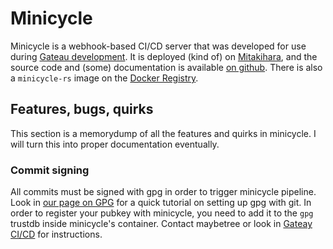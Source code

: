 # Minicycle

Minicycle is a webhook-based CI/CD server that was
developed for use during [Gateau development](gateau-cicd.md).
It is deployed (kind of) on [Mitakihara](mitakihara.md),
and the source code and (some) documentation is available
[on github](https://github.com/stratal-systems/minicycle-rs).
There is also a `minicycle-rs` image on the [Docker Registry](registry.md).

## Features, bugs, quirks

This section is a memorydump of all the features and quirks
in minicycle.
I will turn this into proper documentation eventually.

### Commit signing

All commits must be signed with gpg in order to trigger minicycle
pipeline.
Look in [our page on GPG](gpg.md) for a quick tutorial on setting up gpg
with git.
In order to register your pubkey with minicycle,
you need to add it to the `gpg` trustdb inside minicycle's container.
Contact maybetree or look in 
[Gateay CI/CD](gateau-cicd.md) for instructions.



